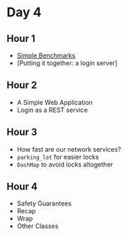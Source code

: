 
# Day 4

## Hour 1

* [Simple Benchmarks](./hour1/benchmarks.md)
* [Putting it together: a login server]

## Hour 2

* A Simple Web Application
* Login as a REST service

## Hour 3

* How fast are our network services?
* `parking_lot` for easier locks
* `DashMap` to avoid locks altogether

## Hour 4

* Safety Guarantees
* Recap
* Wrap
* Other Classes

